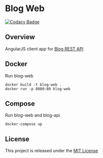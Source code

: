 # Blog Web
[![Codacy Badge](https://api.codacy.com/project/badge/Grade/8ac2e162b92f4f61b952c02df288dc8c)](https://www.codacy.com/app/nmuzychuk/blog-web)

## Overview
AngularJS client app for [Blog REST API](https://github.com/nmuzychuk/blog-api)

## Docker
Run blog-web
```
docker build -t blog-web .
docker run -p 8080:80 blog-web
```

## Compose
Run blog-web and blog-api
```
docker-compose up
```

## License
This project is released under the [MIT License](LICENSE.txt)

